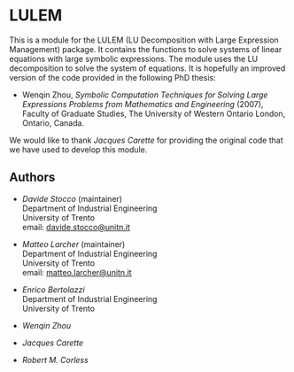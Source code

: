 # LULEM

This is a module for the LULEM (LU Decomposition with Large Expression Management)
package. It contains the functions to solve systems of linear equations with large
symbolic expressions. The module uses the LU decomposition to solve the system
of equations. It is hopefully an improved version of the code provided in the
following PhD thesis:

- Wenqin Zhou, *Symbolic Computation Techniques for Solving Large Expressions*
  *Problems from Mathematics and Engineering* (2007), Faculty of Graduate Studies,
  The University of Western Ontario London, Ontario, Canada.

We would like to thank *Jacques Carette* for providing the original code that we have used to develop this module.

## Authors

- *Davide Stocco* (maintainer) \
  Department of Industrial Engineering \
  University of Trento \
  email: davide.stocco@unitn.it

- *Matteo Larcher* (maintainer) \
  Department of Industrial Engineering \
  University of Trento \
  email: matteo.larcher@unitn.it

- *Enrico Bertolazzi* \
  Department of Industrial Engineering \
  University of Trento

- *Wenqin Zhou*

- *Jacques Carette*

- *Robert M. Corless*
